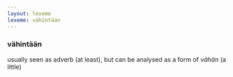 ```yaml
---
layout: lexeme
lexeme: vähintään
---
```


###  vähintään 
usually seen as adverb (at least), but can be analysed as a form of *vähän* (a little)


